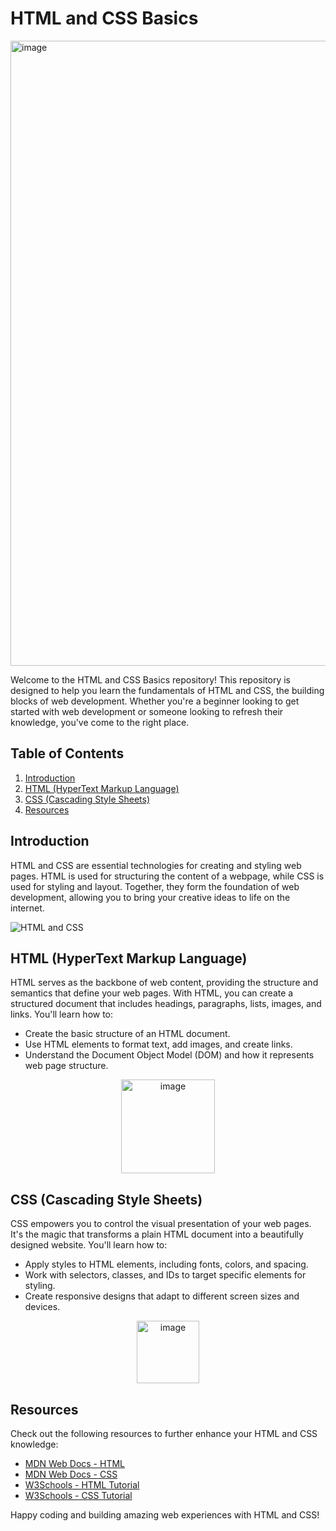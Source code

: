 # HTML and CSS Basics

<img src="https://www.pngarea.com/pngs/186/8815565_css3-logo-png-html-and-css-logo-transparent.png"  alt="image" style="width:1000px;"/>

Welcome to the HTML and CSS Basics repository! This repository is designed to help you learn the fundamentals of HTML and CSS, the building blocks of web development. Whether you're a beginner looking to get started with web development or someone looking to refresh their knowledge, you've come to the right place.

## Table of Contents

1. [Introduction](#introduction)
2. [HTML (HyperText Markup Language)](#html-hypertext-markup-language)
3. [CSS (Cascading Style Sheets)](#css-cascading-style-sheets)
4. [Resources](#resources)

## Introduction

HTML and CSS are essential technologies for creating and styling web pages. HTML is used for structuring the content of a webpage, while CSS is used for styling and layout. Together, they form the foundation of web development, allowing you to bring your creative ideas to life on the internet.
    

![HTML and CSS](https://www.bitdegree.org/learn/storage/media/images/css-tutorial-img4-02.o.png)

## HTML (HyperText Markup Language)

HTML serves as the backbone of web content, providing the structure and semantics that define your web pages. With HTML, you can create a structured document that includes headings, paragraphs, lists, images, and links. You'll learn how to:

- Create the basic structure of an HTML document.
- Use HTML elements to format text, add images, and create links.
- Understand the Document Object Model (DOM) and how it represents web page structure.

<p align="center">
<img src="https://upload.wikimedia.org/wikipedia/commons/thumb/6/61/HTML5_logo_and_wordmark.svg/180px-HTML5_logo_and_wordmark.svg.png"  alt="image" style="width:150px;"/>
</p>

## CSS (Cascading Style Sheets)

CSS empowers you to control the visual presentation of your web pages. It's the magic that transforms a plain HTML document into a beautifully designed website. You'll learn how to:

- Apply styles to HTML elements, including fonts, colors, and spacing.
- Work with selectors, classes, and IDs to target specific elements for styling.
- Create responsive designs that adapt to different screen sizes and devices.

<p align="center">
<img src="https://upload.wikimedia.org/wikipedia/commons/thumb/d/d5/CSS3_logo_and_wordmark.svg/180px-CSS3_logo_and_wordmark.svg.png" alt="image" style="width:100px;"/>
</p>


## Resources

Check out the following resources to further enhance your HTML and CSS knowledge:

- [MDN Web Docs - HTML](https://developer.mozilla.org/en-US/docs/Web/HTML)
- [MDN Web Docs - CSS](https://developer.mozilla.org/en-US/docs/Web/CSS)
- [W3Schools - HTML Tutorial](https://www.w3schools.com/html/)
- [W3Schools - CSS Tutorial](https://www.w3schools.com/css/)

Happy coding and building amazing web experiences with HTML and CSS!

